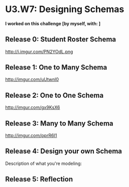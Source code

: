 # U3.W7: Designing Schemas


#### I worked on this challenge [by myself, with: ]


## Release 0: Student Roster Schema
<!-- display your image inline here -->
http://i.imgur.com/PN2YOdL.png

## Release 1: One to Many Schema
<!-- display your image inline here -->
http://imgur.com/uUtwnl0

## Release 2: One to One Schema
<!-- display your image inline here -->
http://imgur.com/gx9KsX6

## Release 3: Many to Many Schema
<!-- display your image inline here -->
http://imgur.com/pprR6I1

## Release 4: Design your own Schema
Description of what you're modeling: 

<!-- display your one-to-one image inline here -->
<!-- display your many-to-many image inline here -->

## Release 5: Reflection

